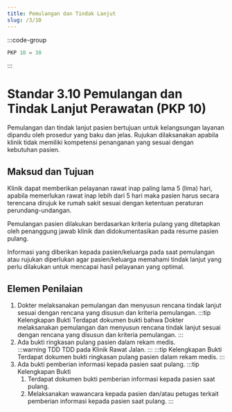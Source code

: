 ```yaml
---
title: Pemulangan dan Tindak Lanjut
slug: /3/10
---
```

:::code-group

``` js [Nilai]
PKP 10 = 30

```
:::
# Standar 3.10 Pemulangan dan Tindak Lanjut Perawatan (PKP 10) 
Pemulangan dan tindak lanjut pasien bertujuan untuk kelangsungan layanan dipandu oleh prosedur yang baku dan jelas. Rujukan dilaksanakan apabila klinik tidak memiliki kompetensi penanganan yang sesuai dengan kebutuhan pasien.  
## Maksud dan Tujuan 
Klinik dapat memberikan pelayanan rawat inap paling lama 5 (lima) hari, apabila memerlukan rawat inap lebih dari 5 hari maka pasien harus secara terencana dirujuk ke rumah sakit sesuai dengan ketentuan peraturan perundang-undangan. 

Pemulangan pasien dilakukan berdasarkan kriteria pulang yang ditetapkan oleh penanggung jawab klinik dan didokumentasikan pada resume pasien pulang. 

Informasi yang diberikan kepada pasien/keluarga pada saat pemulangan atau rujukan diperlukan agar pasien/keluarga memahami tindak lanjut yang perlu dilakukan untuk mencapai hasil pelayanan yang optimal. 
## Elemen Penilaian 
1. Dokter melaksanakan pemulangan dan menyusun rencana tindak lanjut sesuai dengan rencana yang disusun dan kriteria pemulangan. 
   :::tip Kelengkapan Bukti
   Terdapat dokumen bukti bahwa Dokter melaksanakan pemulangan dan menyusun rencana tindak lanjut sesuai dengan rencana yang disusun dan kriteria pemulangan. 
   ::: 
2. Ada bukti ringkasan pulang pasien dalam rekam medis.  
   :::warning TDD
   TDD pa­da Kli­nik Ra­wat Jal­an.
   :::
   :::tip Kelengkapan Bukti
   Terdapat dokumen bukti ringkasan pulang pasien dalam rekam medis. 
   ::: 
3. Ada bukti pemberian informasi kepada pasien saat pulang. 
   :::tip Kelengkapan Bukti
   1. Terdapat dokumen bukti pemberian informasi kepada pasien saat pulang. 
   2. Melaksanakan wawancara kepada pasien dan/atau petugas terkait pemberian informasi kepada pasien saat pulang. 
   ::: 
